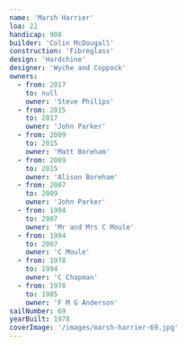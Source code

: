 ```yaml
---
name: 'Marsh Harrier'
loa: 22
handicap: 908
builder: 'Colin McDougall'
construction: 'Fibreglass'
design: 'Hardchine'
designer: 'Wyche and Coppock'
owners:
  - from: 2017
    to: null
    owner: 'Steve Philips'
  - from: 2015
    to: 2017
    owner: 'John Parker'
  - from: 2009
    to: 2015
    owner: 'Matt Boreham'
  - from: 2009
    to: 2015
    owner: 'Alison Boreham'
  - from: 2007
    to: 2009
    owner: 'John Parker'
  - from: 1994
    to: 2007
    owner: 'Mr and Mrs C Moule'
  - from: 1994
    to: 2007
    owner: 'C Moule'
  - from: 1978
    to: 1994
    owner: 'C Chapman'
  - from: 1978
    to: 1985
    owner: 'F M G Anderson'
sailNumber: 69
yearBuilt: 1978
coverImage: '/images/marsh-harrier-69.jpg'
---
```

